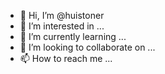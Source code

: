 - 👋 Hi, I’m @huistoner
- 👀 I’m interested in ...
- 🌱 I’m currently learning ...
- 💞️ I’m looking to collaborate on ...
- 📫 How to reach me ...

<!---
huistoner/huistoner is a ✨ special ✨ repository because its `README.md` (this file) appears on your GitHub profile.
You can click the Preview link to take a look at your changes.
--->
